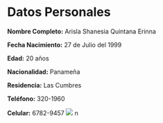 <h1>Datos Personales</h1>
<p><strong>Nombre Completo:</strong> Arisla Shanesia Quintana Erinna 
<p><strong>Fecha Nacimiento:</strong> 27 de Julio del 1999
<p><strong>Edad:</strong> 20 años
<p><strong>Nacionalidad:</strong> Panameña
<p><strong>Residencia:</strong> Las Cumbres  
<p><strong>Teléfono:</strong> 320-1960
<p><strong>Celular:</strong> 6782-9457
<img src="https://scontent.fpty1-1.fna.fbcdn.net/v/t1.0-9/72455957_434159647209138_7195351332234985472_n.jpg?_nc_cat=101&_nc_oc=AQkZ2NwNb471syJGMZFXw6GwZMCFPuR3tf81KSkFJP26WoTzxOnpqlsavVu8hSuuLho&_nc_ht=scontent.fpty1-1.fna&oh=3d258211bc7d7da6593542dfb7404607&oe=5DF2DF1F">
n

